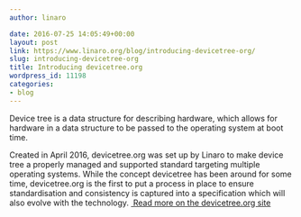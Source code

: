 ```yaml
---
author: linaro

date: 2016-07-25 14:05:49+00:00
layout: post
link: https://www.linaro.org/blog/introducing-devicetree-org/
slug: introducing-devicetree-org
title: Introducing devicetree.org
wordpress_id: 11198
categories:
- blog
---
```


Device tree is a data structure for describing hardware, which allows for hardware in a data structure to be passed to the operating system at boot time.

Created in April 2016, devicetree.org was set up by Linaro to make device tree a properly managed and supported standard targeting multiple operating systems. While the concept devicetree has been around for some time, devicetree.org is the first to put a process in place to ensure standardisation and consistency is captured into a specification which will also evolve with the technology. [ Read more on the devicetree.org site](http://www.devicetree.org/blog/introducing-devicetree-org/)
